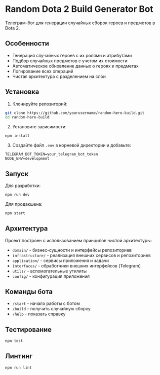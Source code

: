 # Random Dota 2 Build Generator Bot

Телеграм-бот для генерации случайных сборок героев и предметов в Dota 2.

## Особенности

- Генерация случайных героев с их ролями и атрибутами
- Подбор случайных предметов с учетом их стоимости
- Автоматическое обновление данных о героях и предметах
- Логирование всех операций
- Чистая архитектура с разделением на слои

## Установка

1. Клонируйте репозиторий:
```bash
git clone https://github.com/yourusername/random-hero-build.git
cd random-hero-build
```

2. Установите зависимости:
```bash
npm install
```

3. Создайте файл `.env` в корневой директории и добавьте:
```
TELEGRAM_BOT_TOKEN=your_telegram_bot_token
NODE_ENV=development
```

## Запуск

Для разработки:
```bash
npm run dev
```

Для продакшена:
```bash
npm start
```

## Архитектура

Проект построен с использованием принципов чистой архитектуры:

- `domain/` - бизнес-сущности и интерфейсы репозиториев
- `infrastructure/` - реализация внешних сервисов и репозиториев
- `application/` - сервисы приложения и задачи
- `interfaces/` - обработчики внешних интерфейсов (Telegram)
- `utils/` - вспомогательные утилиты
- `config/` - конфигурация приложения

## Команды бота

- `/start` - начало работы с ботом
- `/build` - получить случайную сборку
- `/help` - показать справку

## Тестирование

```bash
npm test
```

## Линтинг

```bash
npm run lint
``` 